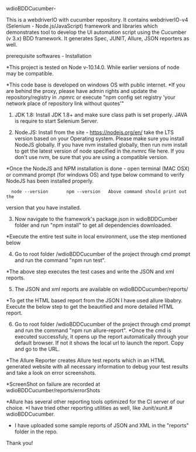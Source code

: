
  wdioBDDCucumber-

  This is a webdriverIO with cucumber repository. It contains webdriverIO-v4 (Selenium - Node.js/JavaScript) framework
  and libraries which demonstrates tool to develop the UI automation script using the Cucumber (v 3.x) BDD framework. 
  It generates Spec, JUNIT, Allure, JSON reporters as well.

  prerequisite softwares - Installation 
  
  *This project is tested on Node v-10.14.0. While earlier
  versions of node may be compatible.

  *This code base is developed on windows OS with public internet.
  *If you are behind the proxy, please have admin rights and update the repository/registry in .npmrc or execute 
  "npm config set registry 'your network place of repository link without quotes'"

  1) JDK 1.8: Install JDK 1.8+ and make sure class path is set properly. JAVA is
  require to start Selenium Server.

  2) Node.JS: Install from the site - https://nodejs.org/en/ take the LTS version
  based on your Operating system. Please make sure you install NodeJS
  globally. If you have nvm installed globally, then run nvm install to get
  the latest version of node specified in the.nvmrc file here. If you don't
  use nvm, be sure that you are using a compatible version.

  *Once the NodeJS and NPM installation is done - open terminal (MAC OSX) or command prompt (for
  windows OS) and type below command to verify NodeJS has been installed
  properly.

      node --version       npm --version   Above command should print out the
  version that you have installed.

  3) Now navigate to the framework's package.json in wdioBDDCumber folder and run "npm install" to
  get all dependencies downloaded.

  *Execute the entire test suite in local environment, use the step mentioned below

  4) Go to root folder /wdioBDDCucumber of the project through cmd prompt and run the command "npm run test".

  *The above step executes the test cases and write the JSON and xml reports.

  5) The JSON and xml reports are available on wdioBDDCucumber/reports/

  *To get the HTML based report from the JSON I have used allure libabry. Execute the below step to get the beautified and more            detailed HTML report.

  6) Go to root folder /wdioBDDCucumber of the project through cmd prompt and run the command "npm run allure-report".
  *Once the cmd is executed successfuly, it opens up the report automatically through your default browser. 
  If not it shows the local url to launch the report. Copy and go to the URL.

  *The Allure Reporter creates Allure test reports which in an HTML
  generated website with all necessary information to debug your test results
  and take a look on error screenshots. 

  *ScreenShot on failure are recorded at wdioBDDCucumber/reports/errorShots

  *Allure has several other reporting tools optimized for the CI server of our
  choice.
  *I have tried other reporting utilities as well, like Junit/xunit.# wdioBDDCucumber.
  * I have uploaded some sample reports of JSON and XML in the "reports" folder in the repo.
  
  Thank you!
